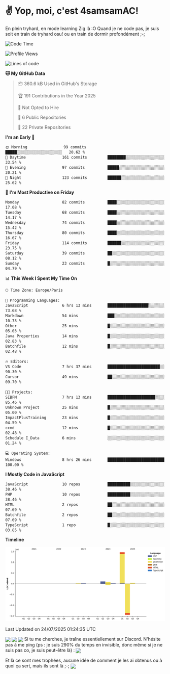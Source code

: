 # ✌ Yop, moi, c'est 4samsamAC!

En plein tryhard, en mode learning Zig là :O Quand je ne code pas, je suis soit en train de tryhard osu! ou en train de dormir profondément ;-;

<!--START_SECTION:waka-->
![Code Time](http://img.shields.io/badge/Code%20Time-835%20hrs%2054%20mins-blue)

![Profile Views](http://img.shields.io/badge/Profile%20Views-28-blue)

![Lines of code](https://img.shields.io/badge/From%20Hello%20World%20I%27ve%20Written-1.7%20million%20lines%20of%20code-blue)

**🐱 My GitHub Data** 

> 📦 360.6 kB Used in GitHub's Storage 
 > 
> 🏆 191 Contributions in the Year 2025
 > 
> 🚫 Not Opted to Hire
 > 
> 📜 6 Public Repositories 
 > 
> 🔑 22 Private Repositories 
 > 
**I'm an Early 🐤** 

```text
🌞 Morning                99 commits          █████░░░░░░░░░░░░░░░░░░░░   20.62 % 
🌆 Daytime                161 commits         ████████░░░░░░░░░░░░░░░░░   33.54 % 
🌃 Evening                97 commits          █████░░░░░░░░░░░░░░░░░░░░   20.21 % 
🌙 Night                  123 commits         ██████░░░░░░░░░░░░░░░░░░░   25.62 % 
```
📅 **I'm Most Productive on Friday** 

```text
Monday                   82 commits          ████░░░░░░░░░░░░░░░░░░░░░   17.08 % 
Tuesday                  68 commits          ████░░░░░░░░░░░░░░░░░░░░░   14.17 % 
Wednesday                74 commits          ████░░░░░░░░░░░░░░░░░░░░░   15.42 % 
Thursday                 80 commits          ████░░░░░░░░░░░░░░░░░░░░░   16.67 % 
Friday                   114 commits         ██████░░░░░░░░░░░░░░░░░░░   23.75 % 
Saturday                 39 commits          ██░░░░░░░░░░░░░░░░░░░░░░░   08.12 % 
Sunday                   23 commits          █░░░░░░░░░░░░░░░░░░░░░░░░   04.79 % 
```


📊 **This Week I Spent My Time On** 

```text
🕑︎ Time Zone: Europe/Paris

💬 Programming Languages: 
JavaScript               6 hrs 13 mins       ██████████████████░░░░░░░   73.68 % 
Markdown                 54 mins             ███░░░░░░░░░░░░░░░░░░░░░░   10.73 % 
Other                    25 mins             █░░░░░░░░░░░░░░░░░░░░░░░░   05.03 % 
Java Properties          14 mins             █░░░░░░░░░░░░░░░░░░░░░░░░   02.83 % 
Batchfile                12 mins             █░░░░░░░░░░░░░░░░░░░░░░░░   02.48 % 

🔥 Editors: 
VS Code                  7 hrs 37 mins       ███████████████████████░░   90.30 % 
Cursor                   49 mins             ██░░░░░░░░░░░░░░░░░░░░░░░   09.70 % 

🐱‍💻 Projects: 
SIBFM                    7 hrs 13 mins       █████████████████████░░░░   85.46 % 
Unknown Project          25 mins             █░░░░░░░░░░░░░░░░░░░░░░░░   05.00 % 
ImpactPlusTraining       23 mins             █░░░░░░░░░░░░░░░░░░░░░░░░   04.59 % 
ccmd                     12 mins             █░░░░░░░░░░░░░░░░░░░░░░░░   02.48 % 
Schedule I_Data          6 mins              ░░░░░░░░░░░░░░░░░░░░░░░░░   01.24 % 

💻 Operating System: 
Windows                  8 hrs 26 mins       █████████████████████████   100.00 % 
```

**I Mostly Code in JavaScript** 

```text
JavaScript               10 repos            ██████████░░░░░░░░░░░░░░░   38.46 % 
PHP                      10 repos            ██████████░░░░░░░░░░░░░░░   38.46 % 
HTML                     2 repos             ██░░░░░░░░░░░░░░░░░░░░░░░   07.69 % 
Batchfile                2 repos             ██░░░░░░░░░░░░░░░░░░░░░░░   07.69 % 
TypeScript               1 repo              █░░░░░░░░░░░░░░░░░░░░░░░░   03.85 % 
```



**Timeline**

![Lines of Code chart](https://raw.githubusercontent.com/4samsamAC/4samsamAC/main/assets/bar_graph.png)


 Last Updated on 24/07/2025 01:24:35 UTC
<!--END_SECTION:waka-->
<img align="center" src="https://wakatime.com/share/@05e9693c-ae09-4eda-80e1-420e9727a814/cd575566-5d1a-4a1b-bd1b-7821aa98ed37.svg"/>
<img align="center" src="https://github-readme-stats.vercel.app/api?username=4samsamAC&show_icons=true&theme=midnight-purple&count_private=true"/>
<img align="center" src="https://github-readme-stats.vercel.app/api/top-langs/?username=4samsamAC&layout=compact&theme=midnight-purple&count_private=true"/>
<!-- [![Ashutosh's github activity graph](https://github-readme-activity-graph.vercel.app/graph?username=4samsamAC&bg_color=2f3640&color=00a8ff&line=82ccdd&point=00a8ff&area=true&hide_border=true)](https://github.com/ashutosh00710/github-readme-activity-graph) -->
Si tu me cherches, je traîne essentiellement sur Discord. N'hésite pas à me ping (ps : je suis 290% du temps en invisible, donc même si je ne suis pas co, je suis peut-être là) : 
<a href="discord://-/users/581625633830993961"><img align="center" src="https://discord.c99.nl/widget/theme-2/581625633830993961.png"/></a>

Et là ce sont mes trophées, aucune idée de comment je les ai obtenus ou à quoi ça sert, mais ils sont là ;-;
<img align="center" src="https://github-profile-trophy.vercel.app/?username=4samsamAC&theme=onedark"/>
